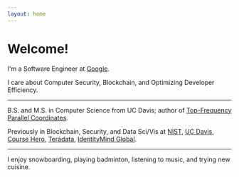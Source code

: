 ```yaml
---
layout: home
---
```

# Welcome!

I'm a Software Engineer at [Google](https://www.google.com/).

I care about Computer Security, Blockchain, and Optimizing Developer Efficiency.

---

B.S. and M.S. in Computer Science from UC Davis; author of [Top-Frequency Parallel Coordinates](https://arxiv.org/abs/1709.00665).

Previously in Blockchain, Security, and Data Sci/Vis at [NIST](https://www.nist.gov), [UC Davis](https://www.cs.ucdavis.edu), [Course Hero](https://www.coursehero.com), [Teradata](https://www.teradata.com), [IdentityMind Global](https://www.identitymindglobal.com).


---

I enjoy snowboarding, playing badminton, listening to music, and trying new cuisine. 
